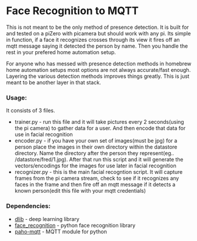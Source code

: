# Face Recognition to MQTT

This is not meant to be the only method of presence detection. It is built for and tested on a piZero with picamera but should work with any pi. Its simple in function, if a face it recognizes crosses through its view it fires off an mqtt message saying it detected the person by name. Then you handle the rest in your prefered home automation setup.

For anyone who has messed with presence detection methods in homebrew home automation setups most options are not always accurate/fast enough. Layering the various detection methods improves things greatly. This is just meant to be another layer in that stack.


### Usage:
It consists of 3 files.
  - trainer.py - run this file and it will take pictures every 2 seconds(using the pi camera) to gather data for a user. And then encode that data for use in facial recognition
  - encoder.py - if you have your own set of images(must be jpg) for a person place the images in their own directory within the datastore directory. Name the directory after the person they represent(eg.. /datastore/fred/1.jpg). After that run this script and it will generate the vectors/encodings for the images for use later in facial recognition
  - recognizer.py - this is the main facial recogntion script. It will capture frames from the pi camera stream, check to see if it recognizes any faces in the frame and then fire off an mqtt message if it detects a known person(edit this file with your mqtt credentials) 
  
### Dependencies:
* [dlib](http://dlib.net/) - deep learning library
* [face_recognition](https://github.com/ageitgey/face_recognition) - python face recognition library
* [paho-mqtt](https://pypi.org/project/paho-mqtt/) - MQTT module for python

